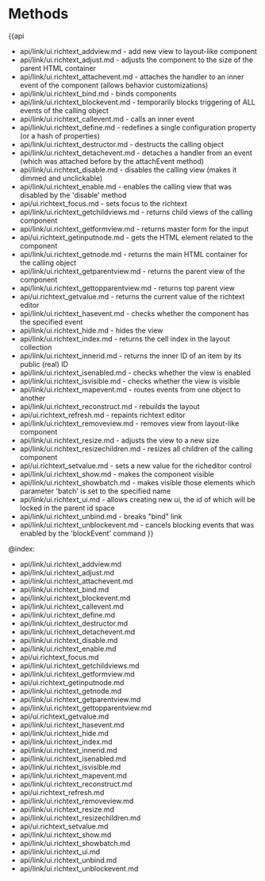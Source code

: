 Methods
=======

{{api
- api/link/ui.richtext_addview.md - add new view to layout-like component
- api/link/ui.richtext_adjust.md - adjusts the component to the size of the parent HTML container
- api/link/ui.richtext_attachevent.md - attaches the handler to an inner event of the component (allows behavior customizations)
- api/link/ui.richtext_bind.md - binds components
- api/link/ui.richtext_blockevent.md - temporarily blocks triggering of ALL events of the calling object
- api/link/ui.richtext_callevent.md - calls an inner event
- api/link/ui.richtext_define.md - redefines a single configuration property (or a hash of properties)
- api/link/ui.richtext_destructor.md - destructs the calling object
- api/link/ui.richtext_detachevent.md - detaches a handler from an event (which was attached before by the attachEvent method)
- api/link/ui.richtext_disable.md - disables the calling view (makes it dimmed and unclickable)
- api/link/ui.richtext_enable.md - enables the calling view that was disabled by the 'disable' method
- api/ui.richtext_focus.md - sets focus to the richtext
- api/link/ui.richtext_getchildviews.md - returns child views of the calling component
- api/link/ui.richtext_getformview.md - returns master form for the input
- api/ui.richtext_getinputnode.md - gets the HTML element related to the component
- api/link/ui.richtext_getnode.md - returns the main HTML container for the calling object
- api/link/ui.richtext_getparentview.md - returns the parent view of the component
- api/link/ui.richtext_gettopparentview.md - returns top parent view
- api/ui.richtext_getvalue.md - returns the current value of the richtext editor
- api/link/ui.richtext_hasevent.md - checks whether the component has the specified event
- api/link/ui.richtext_hide.md - hides the view
- api/link/ui.richtext_index.md - returns the cell index in the layout collection
- api/link/ui.richtext_innerid.md - returns the inner ID of an item by its public (real) ID
- api/link/ui.richtext_isenabled.md - checks whether the view is enabled
- api/link/ui.richtext_isvisible.md - checks whether the view is visible
- api/link/ui.richtext_mapevent.md - routes events from one object to another
- api/link/ui.richtext_reconstruct.md - rebuilds the layout
- api/ui.richtext_refresh.md - repaints richtext editor
- api/link/ui.richtext_removeview.md - removes view from layout-like component
- api/link/ui.richtext_resize.md - adjusts the view to a new size
- api/link/ui.richtext_resizechildren.md - resizes all children of the calling component
- api/ui.richtext_setvalue.md - sets a new value for the richeditor control
- api/link/ui.richtext_show.md - makes the component visible
- api/link/ui.richtext_showbatch.md - makes visible those elements which parameter 'batch' is set to the specified name
- api/link/ui.richtext_ui.md - allows creating new ui, the id of which will be locked in the parent id space
- api/link/ui.richtext_unbind.md - breaks "bind" link
- api/link/ui.richtext_unblockevent.md - cancels blocking events that was enabled by the 'blockEvent' command
}}

@index:
- api/link/ui.richtext_addview.md
- api/link/ui.richtext_adjust.md
- api/link/ui.richtext_attachevent.md
- api/link/ui.richtext_bind.md
- api/link/ui.richtext_blockevent.md
- api/link/ui.richtext_callevent.md
- api/link/ui.richtext_define.md
- api/link/ui.richtext_destructor.md
- api/link/ui.richtext_detachevent.md
- api/link/ui.richtext_disable.md
- api/link/ui.richtext_enable.md
- api/ui.richtext_focus.md
- api/link/ui.richtext_getchildviews.md
- api/link/ui.richtext_getformview.md
- api/ui.richtext_getinputnode.md
- api/link/ui.richtext_getnode.md
- api/link/ui.richtext_getparentview.md
- api/link/ui.richtext_gettopparentview.md
- api/ui.richtext_getvalue.md
- api/link/ui.richtext_hasevent.md
- api/link/ui.richtext_hide.md
- api/link/ui.richtext_index.md
- api/link/ui.richtext_innerid.md
- api/link/ui.richtext_isenabled.md
- api/link/ui.richtext_isvisible.md
- api/link/ui.richtext_mapevent.md
- api/link/ui.richtext_reconstruct.md
- api/ui.richtext_refresh.md
- api/link/ui.richtext_removeview.md
- api/link/ui.richtext_resize.md
- api/link/ui.richtext_resizechildren.md
- api/ui.richtext_setvalue.md
- api/link/ui.richtext_show.md
- api/link/ui.richtext_showbatch.md
- api/link/ui.richtext_ui.md
- api/link/ui.richtext_unbind.md
- api/link/ui.richtext_unblockevent.md


